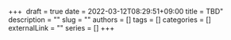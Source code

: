  ​+++  
 ​draft = true 
 ​date = 2022-03-12T08:29:51+09:00 
 ​title = TBD" 
 ​description = "" 
 ​slug = "" 
 ​authors = [] 
 ​tags = [] 
 ​categories = [] 
 ​externalLink = "" 
 ​series = [] 
 ​+++
